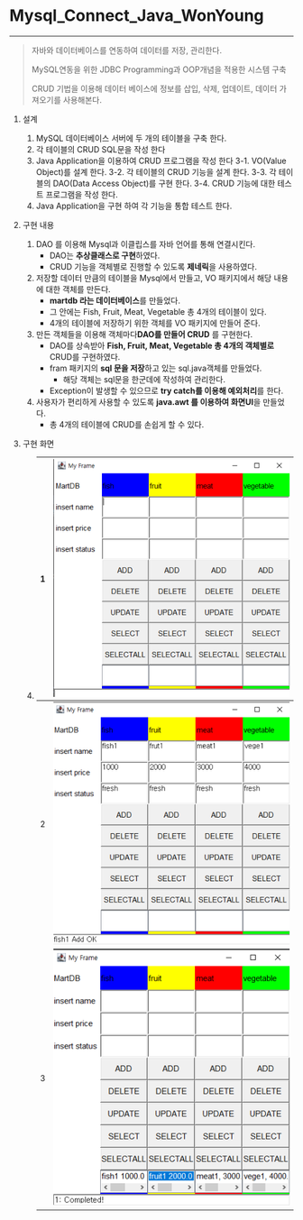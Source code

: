 # Mysql_Connect_Java_WonYoung

---

> 자바와 데이터베이스를 연동하여 데이터를 저장, 관리한다.
>
> MySQL연동을 위한 JDBC Programming과 OOP개념을 적용한 시스템 구축
>
> CRUD 기법을 이용해 데이터 베이스에 정보를 삽입, 삭제, 업데이트, 데이터 가져오기를 사용해본다.

1. 설계

   1. MySQL 데이터베이스 서버에 두 개의 테이블을 구축 한다.
   2. 각 테이블의 CRUD SQL문을 작성 한다
   3. Java Application을 이용하여 CRUD 프로그램을 작성 한다
      3-1. VO(Value Object)를 설계 한다.
      3-2. 각 테이블의 CRUD 기능을 설계 한다.
      3-3. 각 테이블의 DAO(Data Access Object)를 구현 한다.
      3-4. CRUD 기능에 대한 테스트 프로그램을 작성 한다.
   4. Java Application을 구현 하여 각 기능을 통합 테스트 한다.

2. 구현 내용

   1. DAO 를 이용해 Mysql과 이클립스를 자바 언어를 통해 연결시킨다.
      - DAO는 **추상클래스로 구현**하였다.
      - CRUD 기능을 객체별로 진행할 수 있도록 **제네릭**을 사용하였다.
   2. 저장할 데이터 만큼의 테이블을 Mysql에서 만들고, VO 패키지에서 해당 내용에 대한 객체를 만든다.
      - **martdb 라는 데이터베이스**를 만들었다.
      - 그 안에는 Fish, Fruit, Meat, Vegetable 총 4개의 테이블이 있다.
      - 4개의 테이블에 저장하기 위한 객체를 VO 패키지에 만들어 준다.
   3. 만든 객체들을 이용해 객체마다**DAO를 만들어 CRUD** 를 구현한다.
      - DAO를 상속받아 **Fish, Fruit, Meat, Vegetable 총 4개의 객체별로** CRUD를 구현하였다.
      - fram 패키지의 **sql 문을 저장**하고 있는 sql.java객체를 만들었다.
        - 해당 객체는 sql문을 한군데에 작성하여 관리한다.
      - Exception이 발생할 수 있으므로 **try catch를 이용해 예외처리**를 한다.
   4. 사용자가 편리하게 사용할 수 있도록 **java.awt 를 이용하여 화면UI**을 만들었다.
      - 총 4개의 테이블에 CRUD를 손쉽게 할 수 있다.

3. 구현 화면

   4. | 1    | ![ui1](../images/Project_Mysql_ui1.png) |
      | ---- | --------------------------------------- |
      | 2    | ![ui2](../images/project_Mysql_ui2.png) |
      | 3    | ![ui3](../images/project_Mysql_ui3.png) |

   
